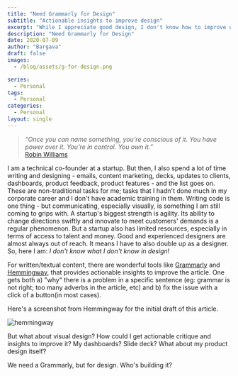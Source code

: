```yaml
---
title: "Need Grammarly for Design"
subtitle: "Actionable insights to improve design"
excerpt: "While I appreciate good design, I don't know how to improve upon a bad design to make it good. Time to have a Grammarly for design."
description: "Need Grammarly for Design"
date: 2020-07-09
author: "Bargava"
draft: false
images:
  - /blog/assets/g-for-design.png

series:
  - Personal
tags:
  - Personal
categories:
  - Personal
layout: single
---
```


> _“Once you can name something, you’re conscious of it. You have power over it. You’re in control. You own it.”_ <br> [Robin Williams](https://www.amazon.com/Non-Designers-Design-Book-4th/dp/0133966151)

I am a technical co-founder at a startup. But then, I also spend a lot of time writing and designing - emails, content marketing, decks, updates to clients, dashboards, product feedback, product features - and the list goes on. These are non-traditional tasks for me; tasks that I hadn't done much in my corporate career and I don't have academic training in them. Writing code is one thing - but communicating, especially visually, is something I am still coming to grips with. A startup's biggest strength is agility. Its ability to change directions swiftly and innovate to meet customers' demands is a regular phenomenon. But a startup also has limited resources, especially in terms of access to talent and money. Good and experienced designers are almost always out of reach. It means I have to also double up as a designer. So, here I am: *I don't know what I don't know in design*!

For written/textual content, there are wonderful tools like [Grammarly](https://www.grammarly.com/) and [Hemmingway](http://www.hemingwayapp.com/), that provides actionable insights to improve the article. One gets both a) "why" there is a problem in a specific sentence (eg: grammar is not right; too many adverbs in the article, etc) and b) fix the issue with a click of a button(in most cases).

Here's a screenshot from Hemmingway for the initial draft of this article.

![hemmingway](/blog/assets/hway1.png)

But what about visual design? How could I get actionable critique and insights to improve it? My dashboards? Slide deck? What about my product design itself?

We need a Grammarly, but for design. Who's building it?
